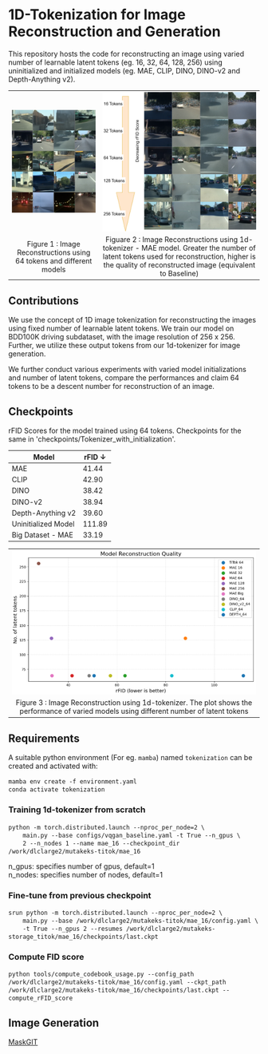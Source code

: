 # 1D-Tokenization for Image Reconstruction and Generation

This repository hosts the code for reconstructing an image using varied number of learnable latent tokens (eg. 16, 32, 64, 128, 256) using uninitialized and initialized models (eg. MAE, CLIP, DINO, DINO-v2 and Depth-Anything v2). 

<table>
  <tr>
    <td align="center"><img src="images/reconstructions.png" width="400"/></td>
    <td align="center"><img src="images/token_reconstructions.png" width="400"/></td>
  </tr>
  <tr>
    <td align="center">Figure 1 : Image Reconstructions using 64 tokens and different models</td>
    <td align="center">Figuare 2 : Image Reconstructions using 1d-tokenizer - MAE model. Greater the number of latent tokens used for reconstruction, higher is the quality of reconstructed image (equivalent to Baseline)</td>
  </tr>
</table>

## Contributions 

We use the concept of 1D image tokenization for reconstructing the images using fixed number of learnable latent tokens. We train our model on BDD100K driving subdataset, with the image resolution of 256 x 256. Further, we utilize these output tokens from our 1d-tokenizer for image generation.

We further conduct various experiments with varied model initializations and number of latent tokens, compare the performances and claim 64 tokens to be a descent number for reconstruction of an image.

## Checkpoints

rFID Scores for the model trained using 64 tokens. Checkpoints for the same in 'checkpoints/Tokenizer_with_initialization'.

| Model                 |  rFID ↓   | 
|-----------------------|------------
| MAE                   |   41.44   | 
| CLIP                  |   42.90   |
| DINO                  |   38.42   | 
| DINO-v2               |   38.94   |
| Depth-Anything v2     |   39.60   | 
| Uninitialized Model   |   111.89  |
| Big Dataset - MAE     |   33.19   |

<table>
  <tr>
    <td align="center"><img src="images/rFIDs.png" width="600"/></td>
  </tr>
  <tr>
    <td align="center">Figure 3 : Image Reconstruction using 1d-tokenizer. The plot shows the performance of varied models using different number of latent tokens</td>
  </tr>
</table>

## Requirements
A suitable python environment (For eg. `mamba`) named `tokenization` can be created and activated with:

```
mamba env create -f environment.yaml
conda activate tokenization
```

### Training 1d-tokenizer from scratch
```
python -m torch.distributed.launch --nproc_per_node=2 \
    main.py --base configs/vqgan_baseline.yaml -t True --n_gpus \
    2 --n_nodes 1 --name mae_16 --checkpoint_dir /work/dlclarge2/mutakeks-titok/mae_16
```
n_gpus: specifies number of gpus, default=1 \
n_nodes: specifies number of nodes, default=1

### Fine-tune from previous checkpoint
```
srun python -m torch.distributed.launch --nproc_per_node=2 \
    main.py --base /work/dlclarge2/mutakeks-titok/mae_16/config.yaml \
    -t True --n_gpus 2 --resumes /work/dlclarge2/mutakeks-storage_titok/mae_16/checkpoints/last.ckpt
```

### Compute FID score
```
python tools/compute_codebook_usage.py --config_path /work/dlclarge2/mutakeks-titok/mae_16/config.yaml --ckpt_path /work/dlclarge2/mutakeks-titok/mae_16/checkpoints/last.ckpt --compute_rFID_score
```

## Image Generation

[MaskGIT](https://github.com/sejal-0502/Maskgit.git)